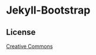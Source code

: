 # Jekyll-Bootstrap

## License

[Creative Commons](http://creativecommons.org/licenses/by-nc-sa/3.0/)
